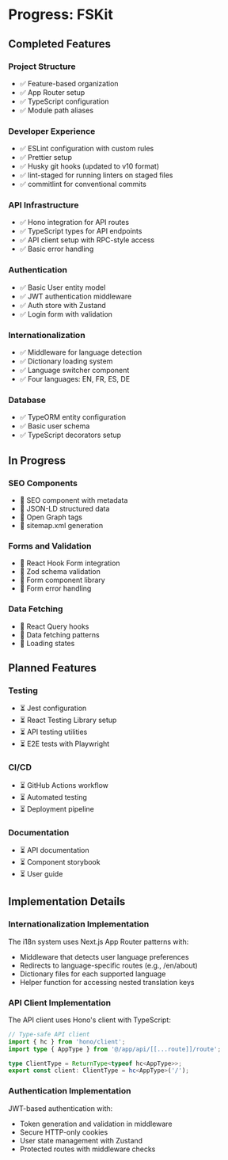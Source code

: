 # Progress: FSKit

## Completed Features

### Project Structure

- ✅ Feature-based organization
- ✅ App Router setup
- ✅ TypeScript configuration
- ✅ Module path aliases

### Developer Experience

- ✅ ESLint configuration with custom rules
- ✅ Prettier setup
- ✅ Husky git hooks (updated to v10 format)
- ✅ lint-staged for running linters on staged files
- ✅ commitlint for conventional commits

### API Infrastructure

- ✅ Hono integration for API routes
- ✅ TypeScript types for API endpoints
- ✅ API client setup with RPC-style access
- ✅ Basic error handling

### Authentication

- ✅ Basic User entity model
- ✅ JWT authentication middleware
- ✅ Auth store with Zustand
- ✅ Login form with validation

### Internationalization

- ✅ Middleware for language detection
- ✅ Dictionary loading system
- ✅ Language switcher component
- ✅ Four languages: EN, FR, ES, DE

### Database

- ✅ TypeORM entity configuration
- ✅ Basic user schema
- ✅ TypeScript decorators setup

## In Progress

### SEO Components

- 🔄 SEO component with metadata
- 🔄 JSON-LD structured data
- 🔄 Open Graph tags
- 🔄 sitemap.xml generation

### Forms and Validation

- 🔄 React Hook Form integration
- 🔄 Zod schema validation
- 🔄 Form component library
- 🔄 Form error handling

### Data Fetching

- 🔄 React Query hooks
- 🔄 Data fetching patterns
- 🔄 Loading states

## Planned Features

### Testing

- ⏳ Jest configuration
- ⏳ React Testing Library setup
- ⏳ API testing utilities
- ⏳ E2E tests with Playwright

### CI/CD

- ⏳ GitHub Actions workflow
- ⏳ Automated testing
- ⏳ Deployment pipeline

### Documentation

- ⏳ API documentation
- ⏳ Component storybook
- ⏳ User guide

## Implementation Details

### Internationalization Implementation

The i18n system uses Next.js App Router patterns with:

- Middleware that detects user language preferences
- Redirects to language-specific routes (e.g., /en/about)
- Dictionary files for each supported language
- Helper function for accessing nested translation keys

### API Client Implementation

The API client uses Hono's client with TypeScript:

```typescript
// Type-safe API client
import { hc } from 'hono/client';
import type { AppType } from '@/app/api/[[...route]]/route';

type ClientType = ReturnType<typeof hc<AppType>>;
export const client: ClientType = hc<AppType>('/');
```

### Authentication Implementation

JWT-based authentication with:

- Token generation and validation in middleware
- Secure HTTP-only cookies
- User state management with Zustand
- Protected routes with middleware checks
